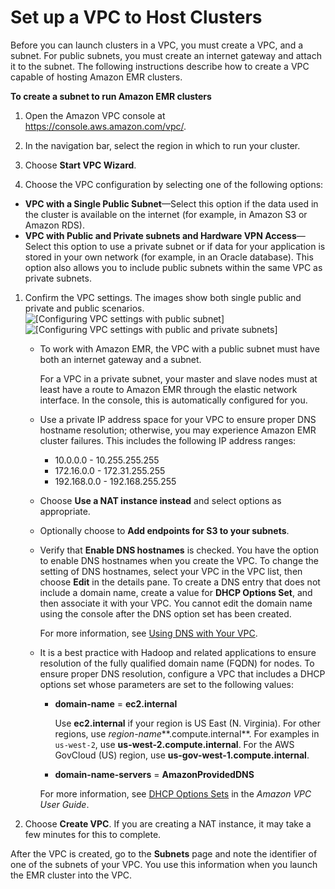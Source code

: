 # Set up a VPC to Host Clusters<a name="emr-vpc-host-job-flows"></a>

Before you can launch clusters in a VPC, you must create a VPC, and a subnet\. For public subnets, you must create an internet gateway and attach it to the subnet\. The following instructions describe how to create a VPC capable of hosting Amazon EMR clusters\. 

**To create a subnet to run Amazon EMR clusters**

1. Open the Amazon VPC console at [https://console\.aws\.amazon\.com/vpc/](https://console.aws.amazon.com/vpc/)\.

1. In the navigation bar, select the region in which to run your cluster\.

1.  Choose **Start VPC Wizard**\.

1.  Choose the VPC configuration by selecting one of the following options: 
   + **VPC with a Single Public Subnet**—Select this option if the data used in the cluster is available on the internet \(for example, in Amazon S3 or Amazon RDS\)\.
   + **VPC with Public and Private subnets and Hardware VPN Access**—Select this option to use a private subnet or if data for your application is stored in your own network \(for example, in an Oracle database\)\. This option also allows you to include public subnets within the same VPC as private subnets\.

1. Confirm the VPC settings\. The images show both single public and private and public scenarios\.  
![\[Configuring VPC settings with public subnet\]](http://docs.aws.amazon.com/emr/latest/ManagementGuide/images/vpc-4-create-vpc-dialog2.png)  
![\[Configuring VPC settings with public and private subnets\]](http://docs.aws.amazon.com/emr/latest/ManagementGuide/images/vpcwizardprivate.png)
   + To work with Amazon EMR, the VPC with a public subnet must have both an internet gateway and a subnet\.

     For a VPC in a private subnet, your master and slave nodes must at least have a route to Amazon EMR through the elastic network interface\. In the console, this is automatically configured for you\.
   + Use a private IP address space for your VPC to ensure proper DNS hostname resolution; otherwise, you may experience Amazon EMR cluster failures\. This includes the following IP address ranges: 
     + 10\.0\.0\.0 \- 10\.255\.255\.255
     + 172\.16\.0\.0 \- 172\.31\.255\.255
     + 192\.168\.0\.0 \- 192\.168\.255\.255
   + Choose **Use a NAT instance instead** and select options as appropriate\.
   + Optionally choose to **Add endpoints for S3 to your subnets**\.
   + Verify that **Enable DNS hostnames** is checked\. You have the option to enable DNS hostnames when you create the VPC\. To change the setting of DNS hostnames, select your VPC in the VPC list, then choose **Edit** in the details pane\. To create a DNS entry that does not include a domain name, create a value for **DHCP Options Set**, and then associate it with your VPC\. You cannot edit the domain name using the console after the DNS option set has been created\.

     For more information, see [Using DNS with Your VPC](http://docs.aws.amazon.com/AmazonVPC/latest/UserGuide/vpc-dns.html)\.
   + It is a best practice with Hadoop and related applications to ensure resolution of the fully qualified domain name \(FQDN\) for nodes\. To ensure proper DNS resolution, configure a VPC that includes a DHCP options set whose parameters are set to the following values:
     + **domain\-name** = **ec2\.internal**

       Use **ec2\.internal** if your region is US East \(N\. Virginia\)\. For other regions, use *region\-name***\.compute\.internal**\. For examples in `us-west-2`, use **us\-west\-2\.compute\.internal**\. For the AWS GovCloud \(US\) region, use **us\-gov\-west\-1\.compute\.internal**\.
     + **domain\-name\-servers** = **AmazonProvidedDNS**

     For more information, see [DHCP Options Sets](http://docs.aws.amazon.com/AmazonVPC/latest/UserGuide/VPC_DHCP_Options.html) in the *Amazon VPC User Guide*\.

1. Choose **Create VPC**\. If you are creating a NAT instance, it may take a few minutes for this to complete\.

After the VPC is created, go to the **Subnets** page and note the identifier of one of the subnets of your VPC\. You use this information when you launch the EMR cluster into the VPC\.